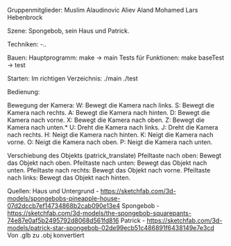 Gruppenmitglieder:
Muslim Alaudinovic Aliev
Aland Mohamed
Lars Hebenbrock



Szene:
Spongebob, sein Haus und Patrick.

Techniken:
-..



Bauen:
Hauptprogramm:
make -> main
Tests für Funktionen:
make baseTest -> test


Starten:
Im richtigen Verzeichnis:
./main
./test

Bedienung:

Bewegung der Kamera:
W: Bewegt die Kamera nach links.
S: Bewegt die Kamera nach rechts.
A: Bewegt die Kamera nach hinten.
D: Bewegt die Kamera nach vorne.
X: Bewegt die Kamera nach oben.
Z: Bewegt die Kamera nach unten.*
U: Dreht die Kamera nach links.
J: Dreht die Kamera nach rechts.
H: Neigt die Kamera nach hinten.
K: Neigt die Kamera nach vorne.
O: Neigt die Kamera nach oben.
P: Neigt die Kamera nach unten.

Verschiebung des Objekts (patrick_translate)
Pfeiltaste nach oben: Bewegt das Objekt nach oben.
Pfeiltaste nach unten: Bewegt das Objekt nach unten.
Pfeiltaste nach rechts: Bewegt das Objekt nach vorne.
Pfeiltaste nach links: Bewegt das Objekt nach hinten.


Quellen:
Haus und Untergrund - https://sketchfab.com/3d-models/spongebobs-pineapple-house-07d2dccb7ef14734868b2cab090e13e4
Spongebob - https://sketchfab.com/3d-models/the-spongebob-squarepants-74e87e0af5b2495792d8068d561fd816
Patrick - https://sketchfab.com/3d-models/patrick-star-spongebob-02de99ecb51c486891f6438149e7e3cd
Von .glb zu .obj konvertiert